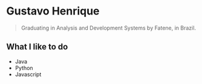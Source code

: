 # Gustavo Henrique

> Graduating in Analysis and Development Systems by Fatene, in Brazil.

## What I like to do

- Java
- Python
- Javascript
